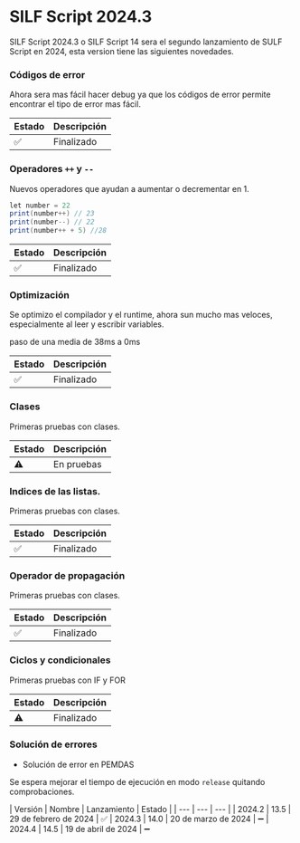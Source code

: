 ﻿# SILF Script 2024.3

SILF Script 2024.3 o SILF Script 14 sera el segundo lanzamiento de SULF Script en 2024, esta version tiene las siguientes novedades.

### Códigos de error
Ahora sera mas fácil hacer debug ya que los códigos de error permite encontrar el tipo de error mas fácil.

| Estado | Descripción |
| --- | --- |
| ✅ | Finalizado |


### Operadores ```++``` y ```--```

Nuevos operadores que ayudan a aumentar o decrementar en 1.

```java
let number = 22
print(number++) // 23
print(number--) // 22
print(number++ + 5) //28
```


| Estado | Descripción |
| --- | --- |
| ✅ | Finalizado |

### Optimización

Se optimizo el compilador y el runtime, ahora sun mucho mas veloces, especialmente al leer y escribir variables.

paso de una media de 38ms a 0ms


| Estado | Descripción |
| --- | --- |
| ✅ | Finalizado |


### Clases
Primeras pruebas con clases.



| Estado | Descripción |
| --- | --- |
| ⚠️ | En pruebas |


### Indices de las listas.
Primeras pruebas con clases.

| Estado | Descripción |
| --- | --- |
| ✅ | Finalizado |

### Operador de propagación
Primeras pruebas con clases.

| Estado | Descripción |
| --- | --- |
| ✅ | Finalizado |

### Ciclos y condicionales
Primeras pruebas con IF y FOR

| Estado | Descripción |
| --- | --- |
| ⚠️ | Finalizado |

### Solución de errores

* Solución de error en PEMDAS


Se espera mejorar el tiempo de ejecución en modo ```release``` quitando comprobaciones.



| Versión | Nombre | Lanzamiento | Estado |
| --- | --- | --- |
| 2024.2 | 13.5 | 29 de febrero de 2024 | ✅
| 2024.3 | 14.0 | 20 de marzo de 2024 | ➖
| 2024.4 | 14.5 | 19 de abril de 2024 | ➖